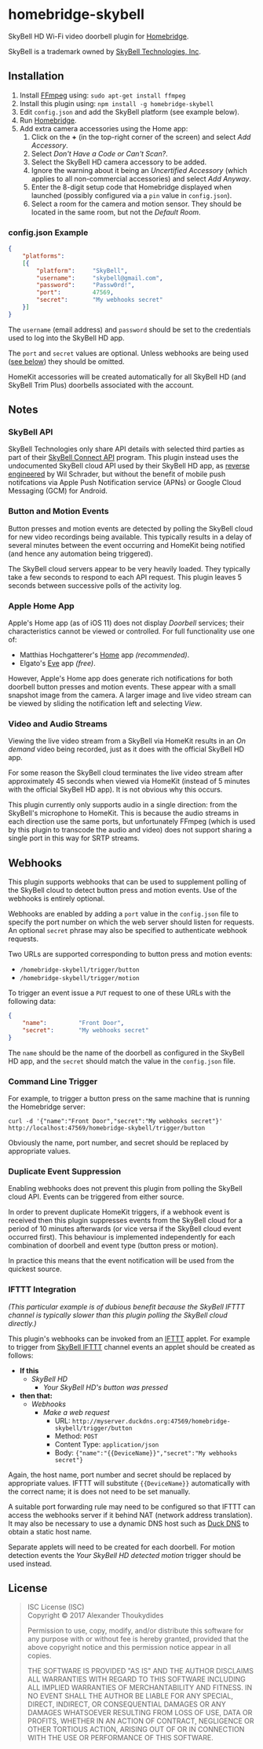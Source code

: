 # homebridge-skybell

SkyBell HD Wi-Fi video doorbell plugin for [Homebridge](https://github.com/nfarina/homebridge).

SkyBell is a trademark owned by [SkyBell Technologies, Inc](http://www.skybell.com/).

## Installation

1. Install [FFmpeg](https://www.ffmpeg.org/) using: `sudo apt-get install ffmpeg`
1. Install this plugin using: `npm install -g homebridge-skybell`
1. Edit `config.json` and add the SkyBell platform (see example below).
1. Run [Homebridge](https://github.com/nfarina/homebridge).
1. Add extra camera accessories using the Home app:
   1. Click on the **+** (in the top-right corner of the screen) and select *Add Accessory*.
   1. Select *Don't Have a Code or Can't Scan?*.
   1. Select the SkyBell HD camera accessory to be added.
   1. Ignore the warning about it being an *Uncertified Accessory* (which applies to all non-commercial accessories) and select *Add Anyway*.
   1. Enter the 8-digit setup code that Homebridge displayed when launched (possibly configured via a `pin` value in `config.json`).
   1. Select a room for the camera and motion sensor. They should be located in the same room, but not the *Default Room*.
 
### config.json Example
```JSON
{
    "platforms":
    [{
        "platform":     "SkyBell",
        "username":     "skybell@gmail.com",
        "password":     "Passw0rd!",
        "port":         47569,
        "secret":       "My webhooks secret"
    }]
}
```
The `username` (email address) and `password` should be set to the credentials used to log into the SkyBell HD app.

The `port` and `secret` values are optional. Unless webhooks are being used ([see below](#Webhooks)) they should be omitted.

HomeKit accessories will be created automatically for all SkyBell HD (and SkyBell Trim Plus) doorbells associated with the account.

## Notes

### SkyBell API

SkyBell Technologies only share API details with selected third parties as part of their [SkyBell Connect API](http://www.skybell.com/skybell-connect/) program. This plugin instead uses the undocumented SkyBell cloud API used by their SkyBell HD app, as [reverse engineered](https://github.com/MisterWil/skybellpy) by Wil Schrader, but without the benefit of mobile push notifcations via Apple Push Notification service (APNs) or Google Cloud Messaging (GCM) for Android.

### Button and Motion Events

Button presses and motion events are detected by polling the SkyBell cloud for new video recordings being available. This typically results in a delay of several minutes between the event occurring and HomeKit being notified (and hence any automation being triggered).

The SkyBell cloud servers appear to be very heavily loaded. They typically take a few seconds to respond to each API request. This plugin leaves 5 seconds between successive polls of the activity log.

### Apple Home App

Apple's Home app (as of iOS 11) does not display *Doorbell* services; their characteristics cannot be viewed or controlled. For full functionality use one of:
* Matthias Hochgatterer's [Home](http://hochgatterer.me/home/) app *(recommended)*.
* Elgato's [Eve](https://www.elgato.com/en/eve/eve-app) app *(free)*.

However, Apple's Home app does generate rich notifications for both doorbell button presses and motion events. These appear with a small snapshot image from the camera. A larger image and live video stream can be viewed by sliding the notification left and selecting *View*.

### Video and Audio Streams
 
Viewing the live video stream from a SkyBell via HomeKit results in an *On demand* video being recorded, just as it does with the official SkyBell HD app.

For some reason the SkyBell cloud terminates the live video stream after approximately 45 seconds when viewed via HomeKit (instead of 5 minutes with the official SkyBell HD app). It is not obvious why this occurs.

This plugin currently only supports audio in a single direction: from the SkyBell's microphone to HomeKit. This is because the audio streams in each direction use the same ports, but unfortunately FFmpeg (which is used by this plugin to transcode the audio and video) does not support sharing a single port in this way for SRTP streams.

## Webhooks

This plugin supports webhooks that can be used to supplement polling of the SkyBell cloud to detect button press and motion events. Use of the webhooks is entirely optional.

Webhooks are enabled by adding a `port` value in the `config.json` file to specify the port number on which the web server should listen for requests. An optional `secret` phrase may also be specified to authenticate webhook requests.

Two URLs are supported corresponding to button press and motion events:
* `/homebridge-skybell/trigger/button`
* `/homebridge-skybell/trigger/motion`

To trigger an event issue a `PUT` request to one of these URLs with the following data:
```JSON
{
    "name":         "Front Door",
    "secret":       "My webhooks secret"
}
```
The `name` should be the name of the doorbell as configured in the SkyBell HD app, and the `secret` should match the value in the `config.json` file.

### Command Line Trigger

For example, to trigger a button press on the same machine that is running the Homebridge server:
```Shell
curl -d '{"name":"Front Door","secret":"My webhooks secret"}' http://localhost:47569/homebridge-skybell/trigger/button
```

Obviously the name, port number, and secret should be replaced by appropriate values.

### Duplicate Event Suppression

Enabling webhooks does not prevent this plugin from polling the SkyBell cloud API. Events can be triggered from either source.

In order to prevent duplicate HomeKit triggers, if a webhook event is received then this plugin suppresses events from the SkyBell cloud for a period of 10 minutes afterwards (or vice versa if the SkyBell cloud event occurred first). This behaviour is implemented independently for each combination of doorbell and event type (button press or motion).

In practice this means that the event notification will be used from the quickest source.

### IFTTT Integration

*(This particular example is of dubious benefit because the SkyBell IFTTT channel is typically slower than this plugin polling the SkyBell cloud directly.)*

This plugin's webhooks can be invoked from an [IFTTT](https://ifttt.com/) applet. For example to trigger from [SkyBell IFTTT](https://ifttt.com/skybell) channel events an applet should be created as follows:
* **If this**
  * *SkyBell HD*
    * *Your SkyBell HD's button was pressed*
* **then that:**
  * *Webhooks*
     * *Make a web request*
       * URL: `http://myserver.duckdns.org:47569/homebridge-skybell/trigger/button`
       * Method: `POST`
       * Content Type: `application/json`
       * Body: `{"name":"{{DeviceName}}","secret":"My webhooks secret"}`

Again, the host name, port number and secret should be replaced by appropriate values. IFTTT will substitute `{{DeviceName}}` automatically with the correct name; it is does not need to be set manually.

A suitable port forwarding rule may need to be configured so that IFTTT can access the webhooks server if it behind NAT (network address translation). It may also be necessary to use a dynamic DNS host such as [Duck DNS](http://www.duckdns.org/) to obtain a static host name.

Separate applets will need to be created for each doorbell. For motion detection events the *Your SkyBell HD detected motion* trigger should be used instead.

## License

> ISC License (ISC)<br>Copyright © 2017 Alexander Thoukydides
>
> Permission to use, copy, modify, and/or distribute this software for any purpose with or without fee is hereby granted, provided that the above copyright notice and this permission notice appear in all copies.
>
> THE SOFTWARE IS PROVIDED "AS IS" AND THE AUTHOR DISCLAIMS ALL WARRANTIES WITH REGARD TO THIS SOFTWARE INCLUDING ALL IMPLIED WARRANTIES OF MERCHANTABILITY AND FITNESS. IN NO EVENT SHALL THE AUTHOR BE LIABLE FOR ANY SPECIAL, DIRECT, INDIRECT, OR CONSEQUENTIAL DAMAGES OR ANY DAMAGES WHATSOEVER RESULTING FROM LOSS OF USE, DATA OR PROFITS, WHETHER IN AN ACTION OF CONTRACT, NEGLIGENCE OR OTHER TORTIOUS ACTION, ARISING OUT OF OR IN CONNECTION WITH THE USE OR PERFORMANCE OF THIS SOFTWARE.
